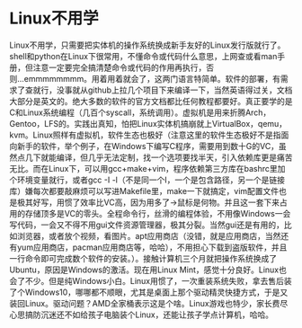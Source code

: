 # Linux不用学

Linux不用学，只需要把实体机的操作系统换成新手友好的Linux发行版就行了。shell和python在Linux下很常用，不懂命令或代码什么意思，上网查或看man手册，但注意一定要完全搞清楚命令或代码的作用再执行，否则...emmmmmmmm。用着用着就会了，这两门语言特简单。软件的部署，有需求了查就行，没事就从github上拉几个项目下来编译一下，当然英语得过关，文档大部分是英文的。绝大多数的软件的官方文档都比任何教程都要好。真正要学的是C和Linux系统编程（几百个syscall，系统调用）。虚拟机是用来折腾Arch，Gentoo，LFS的。实践出真知，怕把Linux实体机搞崩就上VirtualBox，qemu，kvm。Linux照样有虚拟机，软件生态也极好（注意这里的软件生态极好不是指面向新手的软件，举个例子，在Windows下编写C程序，需要用到数十G的VC，虽然点几下就能编译，但几乎无法定制，找一个选项要找半天，引入依赖库更是痛苦无比。而在Linux下，可以用gcc+make+vim，程序依赖第三方库在bashrc里加个环境变量就行，或者gcc -I -l（不是同一个I，一个是包含路径，另一个是链接库）嫌每次都要敲麻烦可以写进Makefile里，make一下就搞定，vim配置文件也是极其好写，用惯了效率比VC高，因为用多了->鼠标是何物。并且这一套下来占用的存储顶多是VC的零头。全程命令行，丝滑的编程体验，不用像Windows一会写代码，一会又不得不用gui文件资源管理器，极其分裂。当然gui还是有用的，比如浏览器，或者放个视频，看图片。apt应用商店（没错，就是应用商店，当然还有yum应用商店，pacman应用商店等，哈哈），不用担心下载到盗版软件，并且一行命令即可完成数个软件的安装。）。接触计算机三个月就把操作系统换成了Ubuntu，原因是Windows的激活。现在用Linux Mint，感觉十分良好。Linux也会了不少。但是纯Windows小白。Linux用惯了，一次重装系统失败，拿去售后装了个Windows10，哪哪都不顺眼，尤其是桌面上那个驱动精灵快捷方式，于是又装回Linux。驱动问题？AMD全家桶表示这是个啥。Linux游戏也特少，家长费尽心思搞防沉迷还不如给孩子电脑装个Linux，还能让孩子学点计算机，哈哈。










